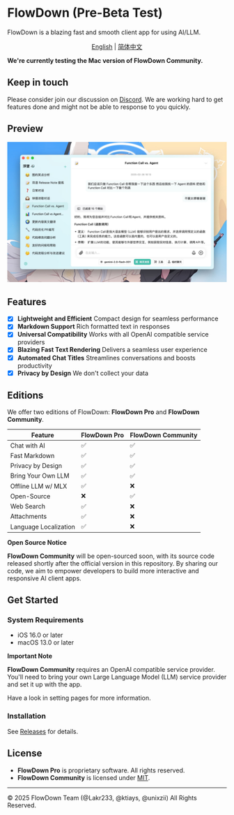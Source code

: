 # FlowDown (Pre-Beta Test)

FlowDown is a blazing fast and smooth client app for using AI/LLM.

<p align="center">
  <a href="README.md">English</a> |
  <a href="/Resources/i18n/zh-Hans/README.md">简体中文</a>
</p>

**We're currently testing the Mac version of FlowDown Community.**

## Keep in touch

Please consider join our discussion on [Discord](https://discord.gg/UHKMRyJcgc). We are working hard to get features done and might not be able to response to you quickly.

## Preview

![Preview](./Resources/SCR-20250115-lvgw.jpeg)

## Features

- [x] **Lightweight and Efficient** Compact design for seamless performance
- [x] **Markdown Support** Rich formatted text in responses
- [x] **Universal Compatibility** Works with all OpenAI compatible service providers
- [x] **Blazing Fast Text Rendering** Delivers a seamless user experience
- [x] **Automated Chat Titles** Streamlines conversations and boosts productivity
- [x] **Privacy by Design** We don't collect your data

## Editions

We offer two editions of FlowDown: **FlowDown Pro** and **FlowDown Community**.

| **Feature**           | **FlowDown Pro** | **FlowDown Community** |
| --------------------- | ---------------- | ---------------------- |
| Chat with AI          | ✅               | ✅                     |
| Fast Markdown         | ✅               | ✅                     |
| Privacy by Design     | ✅               | ✅                     |
| Bring Your Own LLM    | ✅               | ✅                     |
| Offline LLM w/ MLX    | ✅               | ❌                     |
| Open-Source           | ❌               | ✅                     |
| Web Search            | ✅               | ❌                     |
| Attachments           | ✅               | ❌                     |
| Language Localization | ✅               | ❌                     |

**Open Source Notice**

**FlowDown Community** will be open-sourced soon, with its source code released shortly after the official version in this repository. By sharing our code, we aim to empower developers to build more interactive and responsive AI client apps.

## Get Started

### System Requirements

- iOS 16.0 or later
- macOS 13.0 or later

**Important Note**

**FlowDown Community** requires an OpenAI compatible service provider. You'll need to bring your own Large Language Model (LLM) service provider and set it up with the app.

Have a look in setting pages for more information.

### Installation

See [Releases](https://github.com/Lakr233/FlowDown-Beta/releases) for details.

## License

- **FlowDown Pro** is proprietary software. All rights reserved.
- **FlowDown Community** is licensed under [MIT](./LICENSE).

---

© 2025 FlowDown Team (@Lakr233, @ktiays, @unixzii) All Rights Reserved.
